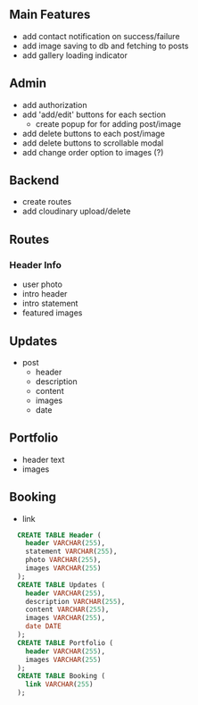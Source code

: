 ## Main Features
- add contact notification on success/failure
- add image saving to db and fetching to posts
- add gallery loading indicator

## Admin
- add authorization
- add 'add/edit' buttons for each section
  - create popup for for adding post/image
- add delete buttons to each post/image
- add delete buttons to scrollable modal
- add change order option to images (?)

## Backend
- create routes
- add cloudinary upload/delete


## Routes

### Header Info
  - user photo
  - intro header
  - intro statement
  - featured images

## Updates
  - post
    - header
    - description
    - content
    - images
    - date

## Portfolio
  - header text
  - images

## Booking
  - link

```sql
  CREATE TABLE Header (
    header VARCHAR(255),
    statement VARCHAR(255),
    photo VARCHAR(255),
    images VARCHAR(255)
  );
  CREATE TABLE Updates (
    header VARCHAR(255),
    description VARCHAR(255),
    content VARCHAR(255),
    images VARCHAR(255),
    date DATE
  );
  CREATE TABLE Portfolio (
    header VARCHAR(255),
    images VARCHAR(255)
  );
  CREATE TABLE Booking (
    link VARCHAR(255)
  );
```